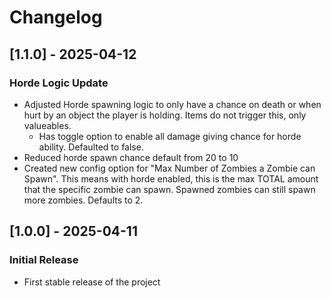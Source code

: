 # Changelog

## [1.1.0] - 2025-04-12
### Horde Logic Update
- Adjusted Horde spawning logic to only have a chance on death or when hurt by an object the player is holding. Items do not trigger this, only valueables.
  - Has toggle option to enable all damage giving chance for horde ability. Defaulted to false.
- Reduced horde spawn chance default from 20 to 10
- Created new config option for "Max Number of Zombies a Zombie can Spawn". This means with horde enabled, this is the max TOTAL amount that the specific zombie can spawn. Spawned zombies can still spawn more zombies. Defaults to 2. 

## [1.0.0] - 2025-04-11
### Initial Release
- First stable release of the project
